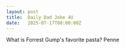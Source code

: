 ```yaml
---
layout: post
title:  Daily Dad Joke 4U
date:   2025-07-17T00:00:00Z
---
```

What is Forrest Gump's favorite pasta? Penne
